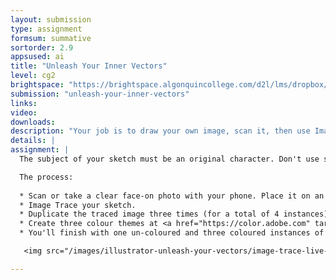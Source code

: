 ```yaml
---
layout: submission
type: assignment
formsum: summative
sortorder: 2.9
appsused: ai
title: "Unleash Your Inner Vectors"
level: cg2
brightspace: "https://brightspace.algonquincollege.com/d2l/lms/dropbox/user/folder_submit_files.d2l?db=126516&grpid=0&isprv=&bp=0&ou=145550"
submission: "unleash-your-inner-vectors"
links:
video: 
downloads: 
description: "Your job is to draw your own image, scan it, then use Image Trace to vectorize it. Once it's vectors, use Live Paint and Edit Colours to create a total of three different colour variations."
details: |
assignment: |
  The subject of your sketch must be an original character. Don't use someone else's artwork. Make sure your sketch has closed strokes, like the piggie example we used in class. The goal here is to use the Image Trace function in Illustrator.

  The process:
  
  * Scan or take a clear face-on photo with your phone. Place it on an artboard in Illustrator.
  * Image Trace your sketch.
  * Duplicate the traced image three times (for a total of 4 instances).
  * Create three colour themes at <a href="https://color.adobe.com" target="_blank" title="Create colour themes...">color.adobe.com</a>. Apply them to one of your sketches.
  * You'll finish with one un-coloured and three coloured instances of your sketch.

   <img src="/images/illustrator-unleash-your-vectors/image-trace-live-paint-mine.svg" alt="My Image Trace" class="size100">

---
```

